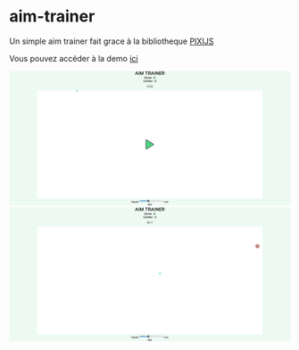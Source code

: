 # aim-trainer

Un simple aim trainer fait grace à la bibliotheque <a href="https://pixijs.com/">PIXIJS</a>

Vous pouvez accéder à la demo <a href="https://roy-bivash.github.io/aim-trainer">ici</a>


![image description](https://github.com/Roy-Bivash/aim-trainer/blob/main/screenshot/Capture%20du%202023-05-25%2015-21-27.png)
![image description](https://github.com/Roy-Bivash/aim-trainer/blob/main/screenshot/Capture%20du%202023-05-25%2015-21-53.png)
